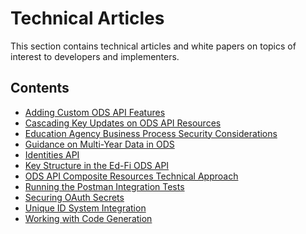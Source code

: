 # Technical Articles

This section contains technical articles and white papers on topics of interest
to developers and implementers.

## Contents

* [Adding Custom ODS API Features](adding-custom-ods-api-features.md)
* [Cascading Key Updates on ODS API Resources](cascading-key-updates-on-ods-api-resources.md)
* [Education Agency Business Process Security Considerations](education-agency-business-process-security-considerations.md)
* [Guidance on Multi-Year Data in ODS](guidance-on-multi-year-data-in-ods.md)
* [Identities API](identities-api.md)
* [Key Structure in the Ed-Fi ODS API](key-structure-in-the-ed-fi-ods-api.md)
* [ODS API Composite Resources Technical Approach](ods-api-composite-resources-technical-approach.md)
* [Running the Postman Integration Tests](running-the-postman-integration-tests.md)
* [Securing OAuth Secrets](securing-oauth-secrets.md)
* [Unique ID System Integration](unique-id-system-integration.md)
* [Working with Code Generation](working-with-code-generation.md)
